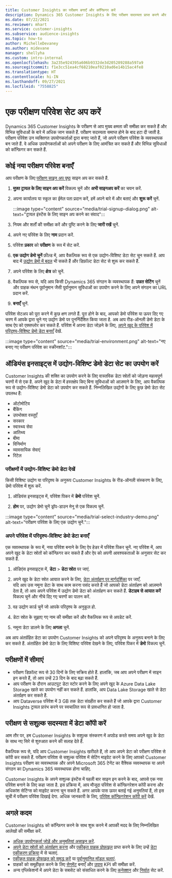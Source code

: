 ```yaml
---
title: Customer Insights का परीक्षण बनाएँ और कॉन्फ़िगर करें
description: Dynamics 365 Customer Insights के लिए परीक्षण सदस्यता प्राप्त करने और उसे कॉन्फ़िगर करने के चरण.
ms.date: 07/22/2021
ms.reviewer: mhart
ms.service: customer-insights
ms.subservice: audience-insights
ms.topic: how-to
author: MichelleDevaney
ms.author: midevane
manager: shellyha
ms.custom: intro-internal
ms.openlocfilehash: 3a235e924395a606b9332de3d205289288a597a9
ms.sourcegitcommit: f1e3cc51ea4cf68210eaf0210ad6e14b15ac4fe8
ms.translationtype: HT
ms.contentlocale: hi-IN
ms.lasthandoff: 09/27/2021
ms.locfileid: "7558825"
---
```

# <a name="set-up-a-trial-environment"></a>एक परीक्षण परिवेश सेट अप करें 

Dynamics 365 Customer Insights के परीक्षण से आप मुख्य क्षमता की समीक्षा कर सकते हैं और विभिन्न सुविधाओं के बारे में अधिक जान सकते हैं. परीक्षण सदस्यता समाप्त होने के बाद हटा दी जाती है. परीक्षण परिवेश उन व्यक्तिगत उपयोगकर्ताओं द्वारा बनाए जाते हैं, जो अपने परीक्षण परिवेश के व्यवस्थापक बन जाते हैं. वे अधिक उपयोगकर्ताओं को अपने परीक्षण के लिए आमंत्रित कर सकते हैं और विभिन्न सुविधाओं को कॉन्फ़िगर कर सकते हैं.

## <a name="create-a-trial-environment"></a>कोई नया परीक्षण परिवेश बनाएँ

आप परीक्षण के लिए [परीक्षण साइन अप पृष्ठ](https://dynamics.microsoft.com/get-started/free-trial/?appname=customerinsights) साइन अप कर सकते हैं. 

1. **मुफ़्त ट्रायल के लिए साइन अप करें** विकल्प चुनें और **अभी साइनअप करें** का चयन करें.

1. अपना कार्यालय या स्कूल का ईमेल पता प्रदान करें, हमें अपने बारे में और बताएं और **शुरू करें** चुनें.

   :::image type="content" source="media/trial-signup-dialog.png" alt-text="ट्रायल इंस्टेंस के लिए साइन अप करने का संवाद":::

1. नियम और शर्तों की समीक्षा करें और पुष्टि करने के लिए **जारी रखें** चुनें.

1. अपने नए परिवेश के लिए **नाम** प्रदान करें. 

1. परिवेश **प्रकार** को **परीक्षण** के रूप में सेट करें.

1. **एक उद्योग डेमो चुनें** फ़ील्ड में, आप वैकल्पिक रूप से एक उद्योग-विशिष्ट डेटा सेट चुन सकते हैं. आप बाद में [उद्योग डेमो में बदल](#use-industry-specific-demo-data-sets-in-audience-insights) भी सकते हैं और डिफ़ॉल्ट डेटा सेट से शुरू कर सकते हैं.

1. अपने परिवेश के लिए **क्षेत्र** को चुनें.

1. वैकल्पिक रूप से, यदि आप किसी Dynamics 365 संगठन के व्यवस्थापक हैं: **उन्नत सेटिंग** चुनें और ग्राहक मंथन पूर्वानुमान जैसी पूर्वानुमान सुविधाओं का उपयोग करने के लिए अपने संगठन का URL प्रदान करें. 

1. **बनाएँ** चुनें. 

परिवेश सेटअप को पूरा करने में कुछ क्षण लगते हैं. पूरा होने के बाद, आपको डेमो परिवेश या ऊपर दिए गए चरण में आपके द्वारा चुने गए उद्योग डेमो पर पुनर्निर्देशित किया जाता है. अब आप रीड-ऑनली डेमो डेटा के साथ ऐप को एक्सप्लोर कर सकते हैं. परिवेश में अपना डेटा जोड़ने के लिए, [अपने खुद के परिवेश में परिदृश्य-विशिष्ट डेमो डेटा बनाएँ](#create-scenario-specific-demo-data-in-your-own-environment) देखें.

:::image type="content" source="media/trial-environment.png" alt-text="नए बनाए गए परीक्षण परिवेश का स्क्रीनशॉट.":::

## <a name="use-industry-specific-demo-data-sets-in-audience-insights"></a>ऑडियंस इनसाइट्स में उद्योग-विशिष्ट डेमो डेटा सेट का उपयोग करें

Customer Insights की शक्ति का उपयोग करने के लिए वास्तविक डेटा स्रोतों को जोड़ना महत्वपूर्ण चरणों में से एक है. अपने खुद के डेटा में हस्तक्षेप किए बिना सुविधाओं को आज़माने के लिए, आप वैकल्पिक रूप से उद्योग-विशिष्ट डेमो डेटा को उपयोग कर सकते हैं. निम्नलिखित उद्योगों के लिए कुछ डेमो डेटा सेट उपलब्ध हैं: 

-   ऑटोमोटिव
-   बैंकिंग
-   उपभोक्ता वस्तुएँ
-   सरकार
-   स्वास्थ्य सेवा
-   आतिथ्य
-   बीमा
-   विनिर्माण
-   व्यावसायिक सेवाएं
-   रिटेल

### <a name="see-industry-specific-demo-data-in-trials"></a>परीक्षणों में उद्योग-विशिष्ट डेमो डेटा देखें

किसी विशिष्ट उद्योग या परिदृश्य के अनुरूप Customer Insights के रीड-ऑनली संस्करण के लिए, डेमो परिवेश में शुरू करें. 
 
1.  ऑडियंस इनसाइट्स में, परिवेश पिकर में **डेमो** परिवेश चुनें.

2.  **होम** पर, उद्योग डेमो चुनें ड्रॉप-डाउन मेनू से एक विकल्प चुनें.

:::image type="content" source="media/trial-select-industry-demo.png" alt-text="परीक्षण परिवेश के लिए एक उद्योग चुनें.":::

### <a name="create-scenario-specific-demo-data-in-your-own-environment"></a>अपने परिवेश में परिदृश्य-विशिष्ट डेमो डेटा बनाएँ

एक व्यवस्थापक के रूप में, नया परिवेश बनाने के लिए ऐप हेडर में परिवेश पिकर चुनें. नए परिवेश में, आप अपने खुद के डेटा स्रोतों को कॉन्फ़िगर कर सकते हैं और ऐप को अपनी आवश्यकताओं के अनुसार सेट कर सकते हैं. 

1.  ऑडिएंस इनसाइट्स में, **डेटा** > **डेटा स्रोत** पर जाएं.

2.  अपने खुद के डेटा स्रोत आयात करने के लिए, [डेटा अंतर्ग्रहण पर मार्गदर्शिका](data-sources.md) पर जाएँ.     
   यदि आप उस नमूना डेटा के साथ काम करना पसंद करते हैं जो आपको डेटा अंतर्ग्रहण को आज़माने देता है, तो आप अपने परिवेश में उद्योग डेमो डेटा को अंतर्ग्रहण कर सकते हैं. **डेटाहब से आयात करें** विकल्प चुनें और नीचे दिए गए चरणों का पालन करें.

3.  वह उद्योग कार्ड चुनें जो आपके परिदृश्य के अनुकूल हो. 

4.  डेटा स्रोत के सुझाए गए नाम की समीक्षा करें और वैकल्पिक रूप से अपडेट करें. 

5.  नमूना डेटा डालने के लिए **अगला** चुनें. 

अब आप अंतर्ग्रहित डेटा का उपयोग Customer Insights को अपने परिदृश्य के अनुरूप बनाने के लिए कर सकते हैं. अंतर्ग्रहित डेमो डेटा के लिए विशिष्ट परिवेश देखने के लिए, परिवेश पिकर में **<Industry>डेमो** विकल्प चुनें.

## <a name="limitations-in-trials"></a>परीक्षणों में सीमाएं

- परीक्षण डिफ़ॉल्ट रूप से 30 दिनों के लिए सक्रिय होते हैं. हालांकि, जब आप अपने परीक्षण में साइन इन करते हैं, तो आप उन्हें 23 दिन के बाद बढ़ा सकते हैं.
- आप परीक्षण के दौरान आउटपुट डेटा स्टोर करने के लिए अपने खुद के Azure Data Lake Storage खाते का उपयोग नहीं कर सकते हैं. हालांकि, आप Data Lake Storage खाते से डेटा अंतर्ग्रहण कर सकते हैं.
- आप Dataverse परिवेश में 3 GB तक डेटा संग्रहीत कर सकते हैं जो आपके द्वारा Customer Insights ट्रायल प्रारंभ करने पर स्वचालित रूप से प्रावधानित हो जाता है.

## <a name="copy-data-from-a-trial-to-a-paid-subscription"></a>परीक्षण से सशुल्क सदस्यता में डेटा कॉपी करें

आम तौर पर, हम Customer Insights के सशुल्क संस्करण में अपग्रेड करते समय अपने खुद के डेटा के साथ नए सिरे से शुरुआत करने की सलाह देते हैं. 

वैकल्पिक रूप से, यदि आप Customer Insights खरीदते हैं, तो आप अपने डेटा को परीक्षण परिवेश से कॉपी कर सकते हैं. परीक्षण परिवेश से सशुल्क परिवेश में सेटिंग माइग्रेट करने के लिए आपको Customer Insights परीक्षण का व्यवस्थापक और अपने Microsoft 365 टेनेंट का वैश्विक व्यवस्थापक या अपने संगठन का Dynamics 365 व्यवस्थापक होना चाहिए. 

Customer Insights के अपने सशुल्क इंस्टेंस में पहली बार साइन इन करने के बाद, आपसे एक नया परिवेश बनाने के लिए कहा जाता है. इस प्रक्रिया में, आप मौजूदा परिवेश से कॉन्फ़िगरेशन कॉपी करना और अधिकांश सेटिंग्स को माइग्रेट करना चुन सकते हैं. अगर आपके पास ऊपर बताई गई अनुमतियां हैं, तो इस सूची में परीक्षण परिवेश दिखाई देगा. अधिक जानकारी के लिए, [परिवेश कॉन्फ़िगरेशन कॉपी करें](manage-environments.md#copy-the-environment-configuration) देखें.

## <a name="next-steps"></a>अगले कदम

Customer Insights को कॉन्फ़िगर करने के साथ शुरू करने में आपकी मदद के लिए निम्नलिखित आलेखों की समीक्षा करें. 

- [अधिक उपयोगकर्ता जोड़ें और अनुमतियां असाइन करें](permissions.md).
- [अपने डेटा स्रोतों को अंतर्ग्रहण करना](data-sources.md) और [एकीकृत ग्राहक प्रोफ़ाइल](data-unification.md) प्राप्त करने के लिए उन्हें [डेटा एकीकरण प्रक्रिया](customer-profiles.md) में से चलाएं.
- [एकीकृत ग्राहक प्रोफाइल को समृद्ध करें](enrichment-hub.md) या [पूर्वानुमानित मॉडल चलाएं](predictions-overview.md).
- ग्राहकों को समूहीकृत करने के लिए [सेगमेंट](segments.md) बनाएँ और [उपाय](measures.md) KPI की समीक्षा करें.
- अन्य एप्लिकेशनों में अपने डेटा के सबसेट को संसाधित करने के लिए [कनेक्शन](connections.md) और [निर्यात](export-destinations.md) सेट करें.
